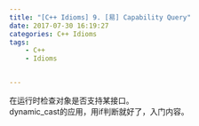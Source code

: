 ```yaml
---
title: "[C++ Idioms] 9. [易] Capability Query"
date: 2017-07-30 16:19:27
categories: C++ Idioms
tags:
    - C++
    - Idioms


---
```

在运行时检查对象是否支持某接口。<!--more-->  
dynamic_cast的应用，用if判断就好了，入门内容。  
